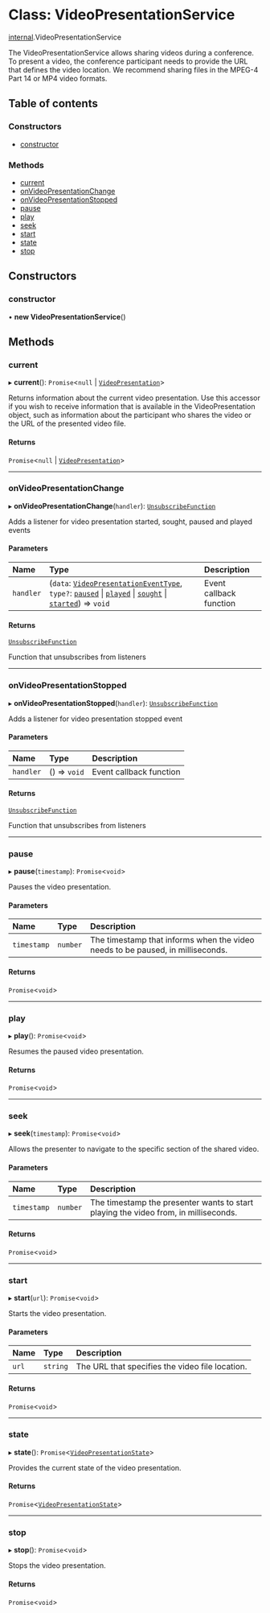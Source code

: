 # Class: VideoPresentationService

[internal](../modules/internal.md).VideoPresentationService

The VideoPresentationService allows sharing videos during a conference.
To present a video, the conference participant needs to provide the URL that
defines the video location. We recommend sharing files in the MPEG-4 Part 14 or MP4 video formats.

## Table of contents

### Constructors

- [constructor](internal.VideoPresentationService.md#constructor)

### Methods

- [current](internal.VideoPresentationService.md#current)
- [onVideoPresentationChange](internal.VideoPresentationService.md#onvideopresentationchange)
- [onVideoPresentationStopped](internal.VideoPresentationService.md#onvideopresentationstopped)
- [pause](internal.VideoPresentationService.md#pause)
- [play](internal.VideoPresentationService.md#play)
- [seek](internal.VideoPresentationService.md#seek)
- [start](internal.VideoPresentationService.md#start)
- [state](internal.VideoPresentationService.md#state)
- [stop](internal.VideoPresentationService.md#stop)

## Constructors

### constructor

• **new VideoPresentationService**()

## Methods

### current

▸ **current**(): `Promise`<``null`` \| [`VideoPresentation`](../interfaces/internal.VideoPresentation.md)\>

Returns information about the current video presentation. Use this accessor
if you wish to receive information that is available in the VideoPresentation
object, such as information about the participant who shares the video or the
URL of the presented video file.

#### Returns

`Promise`<``null`` \| [`VideoPresentation`](../interfaces/internal.VideoPresentation.md)\>

___

### onVideoPresentationChange

▸ **onVideoPresentationChange**(`handler`): [`UnsubscribeFunction`](../modules/internal.md#unsubscribefunction)

Adds a listener for video presentation started, sought, paused and played events

#### Parameters

| Name | Type | Description |
| :------ | :------ | :------ |
| `handler` | (`data`: [`VideoPresentationEventType`](../interfaces/internal.VideoPresentationEventType.md), `type?`: [`paused`](../modules/internal.md#paused) \| [`played`](../modules/internal.md#played) \| [`sought`](../modules/internal.md#sought) \| [`started`](../modules/internal.md#started)) => `void` | Event callback function |

#### Returns

[`UnsubscribeFunction`](../modules/internal.md#unsubscribefunction)

Function that unsubscribes from listeners

___

### onVideoPresentationStopped

▸ **onVideoPresentationStopped**(`handler`): [`UnsubscribeFunction`](../modules/internal.md#unsubscribefunction)

Adds a listener for video presentation stopped event

#### Parameters

| Name | Type | Description |
| :------ | :------ | :------ |
| `handler` | () => `void` | Event callback function |

#### Returns

[`UnsubscribeFunction`](../modules/internal.md#unsubscribefunction)

Function that unsubscribes from listeners

___

### pause

▸ **pause**(`timestamp`): `Promise`<`void`\>

Pauses the video presentation.

#### Parameters

| Name | Type | Description |
| :------ | :------ | :------ |
| `timestamp` | `number` | The timestamp that informs when the video needs to be paused, in milliseconds. |

#### Returns

`Promise`<`void`\>

___

### play

▸ **play**(): `Promise`<`void`\>

Resumes the paused video presentation.

#### Returns

`Promise`<`void`\>

___

### seek

▸ **seek**(`timestamp`): `Promise`<`void`\>

Allows the presenter to navigate to the specific section of the shared video.

#### Parameters

| Name | Type | Description |
| :------ | :------ | :------ |
| `timestamp` | `number` | The timestamp the presenter wants to start playing the video from, in milliseconds. |

#### Returns

`Promise`<`void`\>

___

### start

▸ **start**(`url`): `Promise`<`void`\>

Starts the video presentation.

#### Parameters

| Name | Type | Description |
| :------ | :------ | :------ |
| `url` | `string` | The URL that specifies the video file location. |

#### Returns

`Promise`<`void`\>

___

### state

▸ **state**(): `Promise`<[`VideoPresentationState`](../enums/internal.VideoPresentationState.md)\>

Provides the current state of the video presentation.

#### Returns

`Promise`<[`VideoPresentationState`](../enums/internal.VideoPresentationState.md)\>

___

### stop

▸ **stop**(): `Promise`<`void`\>

Stops the video presentation.

#### Returns

`Promise`<`void`\>
